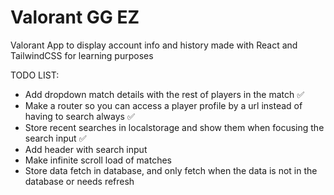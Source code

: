 # Valorant GG EZ
Valorant App to display account info and history made with React and TailwindCSS for learning purposes

TODO LIST:
- Add dropdown match details with the rest of players in the match :white_check_mark:
- Make a router so you can access a player profile by a url instead of having to search always :white_check_mark:
- Store recent searches in localstorage and show them when focusing the search input :white_check_mark:
- Add header with search input
- Make infinite scroll load of matches
- Store data fetch in database, and only fetch when the data is not in the database or needs refresh